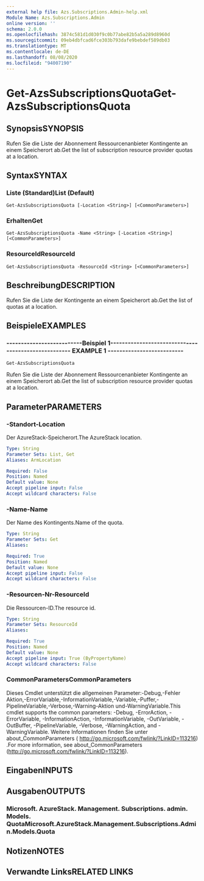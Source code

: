 ```yaml
---
external help file: Azs.Subscriptions.Admin-help.xml
Module Name: Azs.Subscriptions.Admin
online version: ''
schema: 2.0.0
ms.openlocfilehash: 3874c581d1d030f9c0b77abe82b5a5a289d8960d
ms.sourcegitcommit: 09eb4dbfcad6fce303b793dafe9bebdef589db03
ms.translationtype: MT
ms.contentlocale: de-DE
ms.lasthandoff: 08/08/2020
ms.locfileid: "94007190"
---
```

# <span data-ttu-id="9538d-101">Get-AzsSubscriptionsQuota</span><span class="sxs-lookup"><span data-stu-id="9538d-101">Get-AzsSubscriptionsQuota</span></span>

## <span data-ttu-id="9538d-102">Synopsis</span><span class="sxs-lookup"><span data-stu-id="9538d-102">SYNOPSIS</span></span>
<span data-ttu-id="9538d-103">Rufen Sie die Liste der Abonnement Ressourcenanbieter Kontingente an einem Speicherort ab.</span><span class="sxs-lookup"><span data-stu-id="9538d-103">Get the list of subscription resource provider quotas at a location.</span></span>

## <span data-ttu-id="9538d-104">Syntax</span><span class="sxs-lookup"><span data-stu-id="9538d-104">SYNTAX</span></span>

### <span data-ttu-id="9538d-105">Liste (Standard)</span><span class="sxs-lookup"><span data-stu-id="9538d-105">List (Default)</span></span>
```
Get-AzsSubscriptionsQuota [-Location <String>] [<CommonParameters>]
```

### <span data-ttu-id="9538d-106">Erhalten</span><span class="sxs-lookup"><span data-stu-id="9538d-106">Get</span></span>
```
Get-AzsSubscriptionsQuota -Name <String> [-Location <String>] [<CommonParameters>]
```

### <span data-ttu-id="9538d-107">ResourceId</span><span class="sxs-lookup"><span data-stu-id="9538d-107">ResourceId</span></span>
```
Get-AzsSubscriptionsQuota -ResourceId <String> [<CommonParameters>]
```

## <span data-ttu-id="9538d-108">Beschreibung</span><span class="sxs-lookup"><span data-stu-id="9538d-108">DESCRIPTION</span></span>
<span data-ttu-id="9538d-109">Rufen Sie die Liste der Kontingente an einem Speicherort ab.</span><span class="sxs-lookup"><span data-stu-id="9538d-109">Get the list of quotas at a location.</span></span>

## <span data-ttu-id="9538d-110">Beispiele</span><span class="sxs-lookup"><span data-stu-id="9538d-110">EXAMPLES</span></span>

### <span data-ttu-id="9538d-111">--------------------------Beispiel 1--------------------------</span><span class="sxs-lookup"><span data-stu-id="9538d-111">-------------------------- EXAMPLE 1 --------------------------</span></span>
```
Get-AzsSubscriptionsQuota
```

<span data-ttu-id="9538d-112">Rufen Sie die Liste der Abonnement Ressourcenanbieter Kontingente an einem Speicherort ab.</span><span class="sxs-lookup"><span data-stu-id="9538d-112">Get the list of subscription resource provider quotas at a location.</span></span>

## <span data-ttu-id="9538d-113">Parameter</span><span class="sxs-lookup"><span data-stu-id="9538d-113">PARAMETERS</span></span>

### <span data-ttu-id="9538d-114">-Standort</span><span class="sxs-lookup"><span data-stu-id="9538d-114">-Location</span></span>
<span data-ttu-id="9538d-115">Der AzureStack-Speicherort.</span><span class="sxs-lookup"><span data-stu-id="9538d-115">The AzureStack location.</span></span>

```yaml
Type: String
Parameter Sets: List, Get
Aliases: ArmLocation

Required: False
Position: Named
Default value: None
Accept pipeline input: False
Accept wildcard characters: False
```

### <span data-ttu-id="9538d-116">-Name</span><span class="sxs-lookup"><span data-stu-id="9538d-116">-Name</span></span>
<span data-ttu-id="9538d-117">Der Name des Kontingents.</span><span class="sxs-lookup"><span data-stu-id="9538d-117">Name of the quota.</span></span>

```yaml
Type: String
Parameter Sets: Get
Aliases: 

Required: True
Position: Named
Default value: None
Accept pipeline input: False
Accept wildcard characters: False
```

### <span data-ttu-id="9538d-118">-Resourcen-Nr</span><span class="sxs-lookup"><span data-stu-id="9538d-118">-ResourceId</span></span>
<span data-ttu-id="9538d-119">Die Ressourcen-ID.</span><span class="sxs-lookup"><span data-stu-id="9538d-119">The resource id.</span></span>

```yaml
Type: String
Parameter Sets: ResourceId
Aliases: 

Required: True
Position: Named
Default value: None
Accept pipeline input: True (ByPropertyName)
Accept wildcard characters: False
```

### <span data-ttu-id="9538d-120">CommonParameters</span><span class="sxs-lookup"><span data-stu-id="9538d-120">CommonParameters</span></span>
<span data-ttu-id="9538d-121">Dieses Cmdlet unterstützt die allgemeinen Parameter:-Debug,-Fehler Aktion,-ErrorVariable,-InformationVariable,-Variable,-Puffer,-PipelineVariable,-Verbose,-Warning-Aktion und-WarningVariable.</span><span class="sxs-lookup"><span data-stu-id="9538d-121">This cmdlet supports the common parameters: -Debug, -ErrorAction, -ErrorVariable, -InformationAction, -InformationVariable, -OutVariable, -OutBuffer, -PipelineVariable, -Verbose, -WarningAction, and -WarningVariable.</span></span> <span data-ttu-id="9538d-122">Weitere Informationen finden Sie unter about_CommonParameters ( http://go.microsoft.com/fwlink/?LinkID=113216) .</span><span class="sxs-lookup"><span data-stu-id="9538d-122">For more information, see about_CommonParameters (http://go.microsoft.com/fwlink/?LinkID=113216).</span></span>

## <span data-ttu-id="9538d-123">Eingaben</span><span class="sxs-lookup"><span data-stu-id="9538d-123">INPUTS</span></span>

## <span data-ttu-id="9538d-124">Ausgaben</span><span class="sxs-lookup"><span data-stu-id="9538d-124">OUTPUTS</span></span>

### <span data-ttu-id="9538d-125">Microsoft. AzureStack. Management. Subscriptions. admin. Models. Quota</span><span class="sxs-lookup"><span data-stu-id="9538d-125">Microsoft.AzureStack.Management.Subscriptions.Admin.Models.Quota</span></span>

## <span data-ttu-id="9538d-126">Notizen</span><span class="sxs-lookup"><span data-stu-id="9538d-126">NOTES</span></span>

## <span data-ttu-id="9538d-127">Verwandte Links</span><span class="sxs-lookup"><span data-stu-id="9538d-127">RELATED LINKS</span></span>

